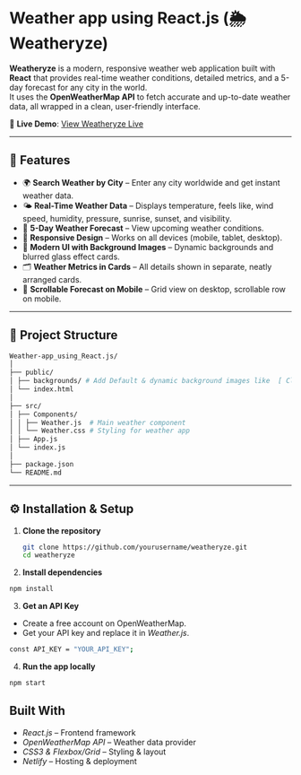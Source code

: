 # Weather app using React.js (🌦️ Weatheryze)
 
**Weatheryze** is a modern, responsive weather web application built with **React** that provides real-time weather conditions, detailed metrics, and a 5-day forecast for any city in the world.  
It uses the **OpenWeatherMap API** to fetch accurate and up-to-date weather data, all wrapped in a clean, user-friendly interface.

🔗 **Live Demo**: [View Weatheryze Live](https://weatheryze.netlify.app/)  

---

## 📌 Features

- 🌍 **Search Weather by City** – Enter any city worldwide and get instant weather data.
- 🌤 **Real-Time Weather Data** – Displays temperature, feels like, wind speed, humidity, pressure, sunrise, sunset, and visibility.
- 📅 **5-Day Weather Forecast** – View upcoming weather conditions.
- 📱 **Responsive Design** – Works on all devices (mobile, tablet, desktop).
- 🎨 **Modern UI with Background Images** – Dynamic backgrounds and blurred glass effect cards.
- 🗂 **Weather Metrics in Cards** – All details shown in separate, neatly arranged cards.
- 🔄 **Scrollable Forecast on Mobile** – Grid view on desktop, scrollable row on mobile.

---
## 📂 Project Structure
```bash
Weather-app_using_React.js/
│
├── public/
│ ├── backgrounds/ # Add Default & dynamic background images like  [ Clear sky,Clouds,Rain,Snow,Thunderstorm,Mist,Default ]
│ └── index.html
│
├── src/
│ ├── Components/
│ │ ├── Weather.js  # Main weather component
│ │ └── Weather.css # Styling for weather app
│ ├── App.js
│ └── index.js
│
├── package.json
└── README.md
```
---
## ⚙️ Installation & Setup

1. **Clone the repository**  
   ```bash
   git clone https://github.com/yourusername/weatheryze.git
   cd weatheryze
   ```
2. **Install dependencies**
```bash
npm install
```
3. **Get an API Key**
- Create a free account on OpenWeatherMap.
- Get your API key and replace it in *Weather.js*.
```bash
const API_KEY = "YOUR_API_KEY";
```

4. **Run the app locally**
```bash
npm start
```

## Built With
- *React.js* – Frontend framework
- *OpenWeatherMap API* – Weather data provider
- *CSS3 & Flexbox/Grid* – Styling & layout
- *Netlify* – Hosting & deployment
